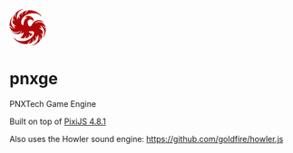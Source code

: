 ![](pnxtech-logo.png)
# pnxge
PNXTech Game Engine

Built on top of [PixiJS 4.8.1](https://pixijs.download/v4.8.1/docs/index.html)

Also uses the Howler sound engine:
https://github.com/goldfire/howler.js

